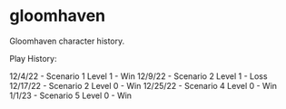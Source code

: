 # gloomhaven

Gloomhaven character history.

Play History:

12/4/22 - Scenario 1 Level 1 - Win
12/9/22 - Scenario 2 Level 1 - Loss
12/17/22 - Scenario 2 Level 0 - Win
12/25/22 - Scenario 4 Level 0 - Win
1/1/23 - Scenario 5 Level 0 - Win

